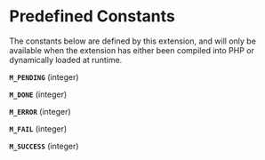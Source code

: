 Predefined Constants
====================

The constants below are defined by this extension, and will only be
available when the extension has either been compiled into PHP or
dynamically loaded at runtime.

**`M_PENDING`** (<span class="type">integer</span>)  
<span class="simpara"> </span>

**`M_DONE`** (<span class="type">integer</span>)  
<span class="simpara"> </span>

**`M_ERROR`** (<span class="type">integer</span>)  
<span class="simpara"> </span>

**`M_FAIL`** (<span class="type">integer</span>)  
<span class="simpara"> </span>

**`M_SUCCESS`** (<span class="type">integer</span>)  
<span class="simpara"> </span>
